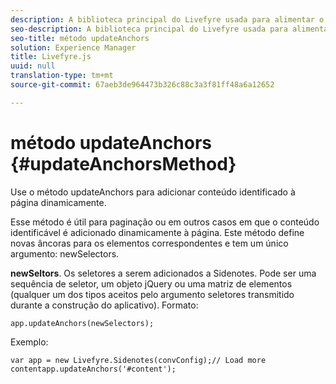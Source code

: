 ```yaml
---
description: A biblioteca principal do Livefyre usada para alimentar o Livefyre no seu site.
seo-description: A biblioteca principal do Livefyre usada para alimentar o Livefyre no seu site.
seo-title: método updateAnchors
solution: Experience Manager
title: Livefyre.js
uuid: null
translation-type: tm+mt
source-git-commit: 67aeb3de964473b326c88c3a3f81ff48a6a12652

---
```



# método updateAnchors {#updateAnchorsMethod}

Use o método updateAnchors para adicionar conteúdo identificado à página dinamicamente.

Esse método é útil para paginação ou em outros casos em que o conteúdo identificável é adicionado dinamicamente à página. Este método define novas âncoras para os elementos correspondentes e tem um único argumento: newSelectors.

**newSeltors**. Os seletores a serem adicionados a Sidenotes. Pode ser uma sequência de seletor, um objeto jQuery ou uma matriz de elementos (qualquer um dos tipos aceitos pelo argumento seletores transmitido durante a construção do aplicativo).
Formato:

```
app.updateAnchors(newSelectors);
```

Exemplo:

```
var app = new Livefyre.Sidenotes(convConfig);// Load more contentapp.updateAnchors('#content');
```
